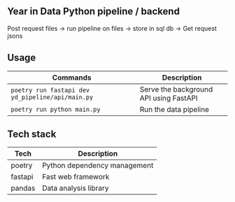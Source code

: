 ## Year in Data Python pipeline / backend

Post request files -> run pipeline on files -> store in sql db -> Get request jsons

## Usage

Commands | Description
-|-
`poetry run fastapi dev yd_pipeline/api/main.py` | Serve the background API using FastAPI
`poetry run python main.py` | Run the data pipeline

## Tech stack 

Tech | Description
-|-
poetry | Python dependency management
fastapi | Fast web framework
pandas | Data analysis library
